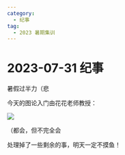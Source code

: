 ```yaml
---
category:
  - 纪事
tag:
  - 2023 暑期集训
---
```


# 2023-07-31 纪事

暑假过半力（悲

<!-- more -->

今天的图论入门由花花老师教授：

![](http://zihanhu-blog.oss-cn-shanghai.aliyuncs.com/image/17d1e4afdd4d170f13e1d1907e40dfff.jpg)

（都会，但不完全会

处理掉了一些剩余的事，明天一定不摸鱼！

